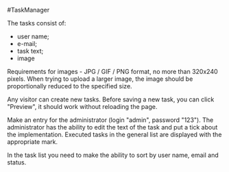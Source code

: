 #TaskManager

The tasks consist of:
- user name;
- e-mail;
- task text;
- image


Requirements for images - JPG / GIF / PNG format, no more than 320x240 pixels. When trying to upload a larger image, the image should be proportionally reduced to the specified size.

Any visitor can create new tasks. Before saving a new task, you can click "Preview", it should work without reloading the page.

Make an entry for the administrator (login "admin", password "123"). The administrator has the ability to edit the text of the task and put a tick about the implementation. Executed tasks in the general list are displayed with the appropriate mark.

In the task list you need to make the ability to sort by user name, email and status.
